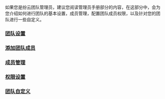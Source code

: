 如果您是纷云团队管理员，建议您阅读管理员手册部分的内容，在这部分中，会为您介绍如何进行团队的基本设置，成员管理，配置团队成员权限，以及针对您的团队进行一些自定义。

### [团队设置](admin/setting.md)
### [添加团队成员](admin/invite.md)
### [成员管理](admin/members.md)
### [权限设置](admin/permission.md)
### [团队自定义](admin/customize.md)